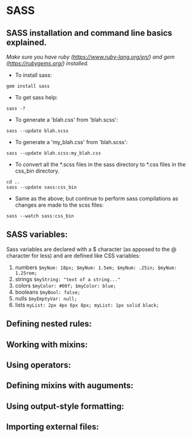 # SASS

## SASS installation and command line basics explained.

*Make sure you have ruby (https://www.ruby-lang.org/en/) and gem (https://rubygems.org/) installed.*
+ To install sass:
```
gem install sass
```

+ To get sass help:
```
sass -?
```

+ To generate a 'blah.css' from 'blah.scss':
```
sass --update blah.scss
```

+ To generate a 'my_blah.css' from 'blah.scss':
```
sass --update blah.scss:my_blah.css
```

+ To convert all the \*.scss files in the sass directory to \*.css files in the css_bin directory.
```
cd ..
sass --update sass:css_bin
```

+ Same as the above; but continue to perform sass compilations as changes are made to the scss files:
```
sass --watch sass:css_bin
```

## SASS variables:

Sass variables are declared with a $ character (as apposed to the @ character for less) and are defined like CSS variables:

1. numbers  ```$myNum: 18px; $myNum: 1.5em; $myNum: .25in; $myNum: 1.25rem;```
2. strings  ```$myString: "text of a string..."```
3. colors   ```$myColor: #00f; $myColor: blue;```
4. booleans ```$myBool: false;```
5. nulls    ```$myEmptyVar: null;```
6. lists    ```myList: 2px 4px 6px 8px; myList: 1px solid black;```

## Defining nested rules:

## Working with mixins:

## Using operators:

## Defining mixins with auguments:

## Using output-style formatting:

## Importing external files:
